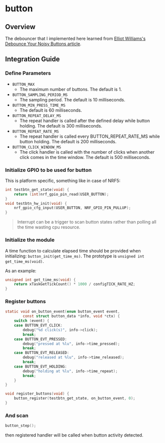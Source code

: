# button

## Overview
The debouncer that I implemented here learned from [Elliot Williams's Debounce Your Noisy Buttons article](https://hackaday.com/2015/12/10/embed-with-elliot-debounce-your-noisy-buttons-part-ii/).

## Integration Guide
### Define Parameters
* `BUTTON_MAX`
  - The maximum number of buttons. The default is 1.
* `BUTTON_SAMPLING_PERIOD_MS`
  - The sampling period. The default is 10 milliseconds.
* `BUTTON_MIN_PRESS_TIME_MS`
  - The default is 60 milliseconds.
* `BUTTON_REPEAT_DELAY_MS`
  - The repeat handler is called after the defined delay while button holding. The default is 300 milliseconds.
* `BUTTON_REPEAT_RATE_MS`
  - The repeat handler is called every BUTTON_REPEAT_RATE_MS while button holding. The default is 200 milliseconds.
* `BUTTON_CLICK_WINDOW_MS`
  - The click handler is called with the number of clicks when another click comes in the time window. The default is 500 milliseconds.
 
### Initialize GPIO to be used for button
This is platform specific, something like in case of NRF5:

```c
int testbtn_get_state(void) {
	return (int)nrf_gpio_pin_read(USER_BUTTON);
}
void testbtn_hw_init(void) {
	nrf_gpio_cfg_input(USER_BUTTON, NRF_GPIO_PIN_PULLUP);
}
```

> Interrupt can be a trigger to scan button states rather than polling all the
> time wasting cpu resource.

### Initialize the module
A time function to calculate elapsed time should be provided when initializing:
`button_init(get_time_ms)`. The prototype is `unsigned int get_time_ms(void)`.

As an example:

```c
unsigned int get_time_ms(void) {
	return xTaskGetTickCount() * 1000 / configTICK_RATE_HZ;
}
```

### Register buttons

```c
static void on_button_event(enum button_event event,
		const struct button_data *info, void *ctx) {
	switch (event) {
	case BUTTON_EVT_CLICK:
		debug("%d click(s)", info->click);
		break;
	case BUTTON_EVT_PRESSED:
		debug("pressed at %lu", info->time_pressed);
		break;
	case BUTTON_EVT_RELEASED:
		debug("released at %lu", info->time_released);
		break;
	case BUTTON_EVT_HOLDING:
		debug("holding at %lu", info->time_repeat);
		break;
	}
}

void register_buttons(void) {
	button_register(testbtn_get_state, on_button_event, 0);
}
```

### And scan

```c
button_step();
```

then registered handler will be called when button activity detected.

